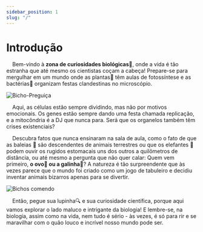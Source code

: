 ```yaml
---
sidebar_position: 1
slug: "/"
---
```


# Introdução

&nbsp;&nbsp;&nbsp;&nbsp;Bem-vindo à **zona de curiosidades biológicas**👋,  onde a vida é tão estranha que até mesmo os cientistas coçam a cabeça! Prepare-se para mergulhar em um mundo onde as plantas🌱 têm aulas de fotossíntese e as bactérias🦠 organizam festas clandestinas no microscópio.

![Bicho-Preguiça](https://33.media.tumblr.com/d87224a8ae1d3849bd6e0070fda2a9d2/tumblr_nd51foh5MZ1u0qg6ro1_400.gif)

&nbsp;&nbsp;&nbsp;&nbsp;Aqui, as células estão sempre dividindo, mas não por motivos emocionais. Os genes estão sempre dando uma festa chamada replicação, e a mitocôndria é a DJ que nunca para. Será que os organelos também têm crises existenciais?

&nbsp;&nbsp;&nbsp;&nbsp;Descubra fatos que nunca ensinaram na sala de aula, como o fato de que as baleias 🐳 são descendentes de animais terrestres ou que os elefantes 🐘 podem ouvir os rugidos estomacais uns dos outros a quilômetros de distância, ou até mesmo a pergunta que não quer calar: Quem vem primeiro, **o ovo🥚 ou a galinha🐔**? A natureza é tão surpreendente que às vezes parece que o mundo foi criado como um jogo de tabuleiro e decidiu inventar animais bizarros apenas para se divertir.

![Bichos comendo](https://media.tenor.com/-8TmOhlDn6sAAAAM/having-a-snack.gif)

&nbsp;&nbsp;&nbsp;&nbsp;Então, pegue sua lupinha🔍 e sua curiosidade científica, porque aqui vamos explorar o lado maluco e intrigante da biologia! E lembre-se, na biologia, assim como na vida, nem tudo é sério - às vezes, é só para rir e se maravilhar com o quão louco e incrível nosso mundo pode ser.
